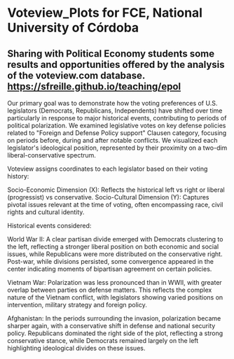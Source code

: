 # Voteview_Plots for FCE, National University of Córdoba #
 Sharing with Political Economy students some results and opportunities offered by the analysis of the voteview.com database. https://sfreille.github.io/teaching/epol
 ----------------------------------------------------------------------------------------------------------------------------
Our primary goal was to demonstrate how the voting preferences of U.S. legislators (Democrats, Republicans, Independents) have shifted over time particularly in response to major historical events, contributing to periods of political polarization. We examined legislative votes on key defense policies related to "Foreign and Defense Policy support" Clausen category, focusing on periods before, during and after notable conflicts. We visualized each legislator's ideological position, represented by their proximity on a two-dim liberal-conservative spectrum.

Voteview assigns coordinates to each legislator based on their voting history:

Socio-Economic Dimension (X): Reflects the historical left vs right or liberal (progressist) vs conservative.
Socio-Cultural Dimension (Y): Captures pivotal issues relevant at the time of voting, often encompassing race, civil rights and cultural identity.

Historical events considered:

World War II:
A clear partisan divide emerged with Democrats clustering to the left, reflecting a stronger liberal position on both economic and social issues, while Republicans were more distributed on the conservative right. Post-war, while divisions persisted, some convergence appeared in the center indicating moments of bipartisan agreement on certain policies.

Vietnam War:
Polarization was less pronounced than in WWII, with greater overlap between parties on defense matters. This reflects the complex nature of the Vietnam conflict, with legislators showing varied positions on intervention, military strategy and foreign policy.

Afghanistan:
In the periods surrounding the invasion, polarization became sharper again, with a conservative shift in defense and national security policy. Republicans dominated the right side of the plot, reflecting a strong conservative stance, while Democrats remained largely on the left highlighting ideological divides on these issues.
